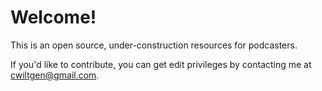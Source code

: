 Welcome!
=======

This is an open source, under-construction resources for podcasters.

If you'd like to contribute, you can get edit privileges by contacting me at cwiltgen@gmail.com.